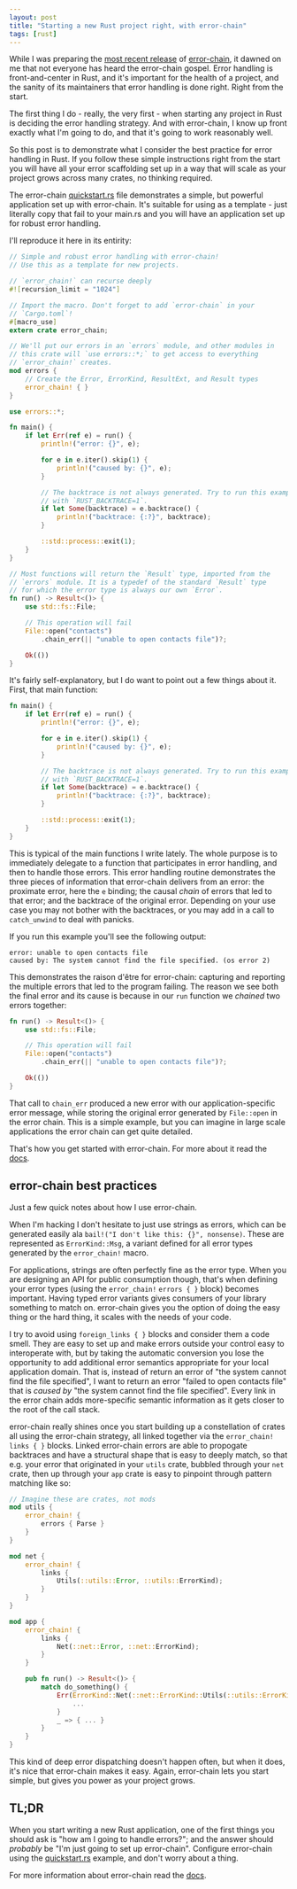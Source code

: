 ```yaml
---
layout: post
title: "Starting a new Rust project right, with error-chain"
tags: [rust]
---
```


While I was preparing the [most recent release][r] of [error-chain], it dawned on
me that not everyone has heard the error-chain gospel. Error handling is
front-and-center in Rust, and it's important for the health of a project, and
the sanity of its maintainers that error handling is done right. Right from the
start.

The first thing I do - really, the very first - when starting any project in
Rust is deciding the error handling strategy. And with error-chain, I know up
front exactly what I'm going to do, and that it's going to work reasonably well.

So this post is to demonstrate what I consider the best practice for error
handling in Rust. If you follow these simple instructions right from the start
you will have all your error scaffolding set up in a way that will scale as your
project grows across many crates, no thinking required.

The error-chain [quickstart.rs] file demonstrates a simple, but powerful
application set up with error-chain. It's suitable for using as a template -
just literally copy that fail to your main.rs and you will have an application
set up for robust error handling.

I'll reproduce it here in its entirity:

```rust
// Simple and robust error handling with error-chain!
// Use this as a template for new projects.

// `error_chain!` can recurse deeply
#![recursion_limit = "1024"]

// Import the macro. Don't forget to add `error-chain` in your
// `Cargo.toml`!
#[macro_use]
extern crate error_chain;

// We'll put our errors in an `errors` module, and other modules in
// this crate will `use errors::*;` to get access to everything
// `error_chain!` creates.
mod errors {
    // Create the Error, ErrorKind, ResultExt, and Result types
    error_chain! { }
}

use errors::*;

fn main() {
    if let Err(ref e) = run() {
        println!("error: {}", e);

        for e in e.iter().skip(1) {
            println!("caused by: {}", e);
        }

        // The backtrace is not always generated. Try to run this example
        // with `RUST_BACKTRACE=1`.
        if let Some(backtrace) = e.backtrace() {
            println!("backtrace: {:?}", backtrace);
        }

        ::std::process::exit(1);
    }
}

// Most functions will return the `Result` type, imported from the
// `errors` module. It is a typedef of the standard `Result` type
// for which the error type is always our own `Error`.
fn run() -> Result<()> {
    use std::fs::File;

    // This operation will fail
    File::open("contacts")
        .chain_err(|| "unable to open contacts file")?;

    Ok(())
}
```

It's fairly self-explanatory, but I do want to point out a few things about it.
First, that main function:

```rust
fn main() {
    if let Err(ref e) = run() {
        println!("error: {}", e);

        for e in e.iter().skip(1) {
            println!("caused by: {}", e);
        }

        // The backtrace is not always generated. Try to run this example
        // with `RUST_BACKTRACE=1`.
        if let Some(backtrace) = e.backtrace() {
            println!("backtrace: {:?}", backtrace);
        }

        ::std::process::exit(1);
    }
}
```

This is typical of the main functions I write lately. The whole purpose is to
immediately delegate to a function that participates in error handling, and then
to handle those errors. This error handling routine demonstrates the three
pieces of information that error-chain delivers from an error: the proximate
error, here the `e` binding; the causal _chain_ of errors that led to that
error; and the backtrace of the original error. Depending on your use case you
may not bother with the backtraces, or you may add in a call to `catch_unwind`
to deal with panicks.

If you run this example you'll see the following output:

```
error: unable to open contacts file
caused by: The system cannot find the file specified. (os error 2)
```

This demonstrates the raison d'être for error-chain: capturing and reporting the
multiple errors that led to the program failing. The reason we see both the
final error and its cause is because in our `run` function we _chained_ two errors together:

```rust
fn run() -> Result<()> {
    use std::fs::File;

    // This operation will fail
    File::open("contacts")
        .chain_err(|| "unable to open contacts file")?;

    Ok(())
}
```

That call to `chain_err` produced a new error with our application-specific
error message, while storing the original error generated by `File::open` in the
error chain. This is a simple example, but you can imagine in large scale
applications the error chain can get quite detailed.

That's how you get started with error-chain. For more about it read the [docs].

## error-chain best practices

Just a few quick notes about how I use error-chain.

When I'm hacking I don't hesitate to just use strings as errors, which can be
generated easily ala `bail!("I don't like this: {}", nonsense)`. These are
represented as `ErrorKind::Msg`, a variant defined for all error types generated
by the `error_chain!` macro.

For applications, strings are often perfectly fine as the error type. When you
are designing an API for public consumption though, that's when defining your
error types (using the `error_chain!` `errors { }` block) becomes important.
Having typed error variants gives consumers of your library something to match
on. error-chain gives you the option of doing the easy thing or the hard thing,
it scales with the needs of your code.

I try to avoid using `foreign_links { }` blocks and consider them a code smell.
They are easy to set up and make errors outside your control easy to
interoperate with, but by taking the automatic conversion you lose the
opportunity to add additional error semantics appropriate for your local
application domain. That is, instead of return an error of "the system cannot
find the file specified", I want to return an error "failed to open contacts
file" that is _caused by_ "the system cannot find the file specified". Every
link in the error chain adds more-specific semantic information as it gets
closer to the root of the call stack.

error-chain really shines once you start building up a constellation of crates
all using the error-chain strategy, all linked together via the `error_chain!`
`links { }` blocks. Linked error-chain errors are able to propogate backtraces
and have a structural shape that is easy to deeply match, so that e.g.
your error that originated in your `utils` crate, bubbled through your `net`
crate, then up through your `app` crate is easy to pinpoint through pattern
matching like so:

```rust
// Imagine these are crates, not mods
mod utils {
    error_chain! {
        errors { Parse }
    }
}

mod net {
    error_chain! {
        links {
            Utils(::utils::Error, ::utils::ErrorKind);
        }
    }
}

mod app {
    error_chain! {
        links {
            Net(::net::Error, ::net::ErrorKind);
        }
    }

    pub fn run() -> Result<()> {
        match do_something() {
            Err(ErrorKind::Net(::net::ErrorKind::Utils(::utils::ErrorKind::Parse), _)) => {
                ...                                                                                   
            }
            _ => { ... }
        }
    }
}
```

This kind of deep error dispatching doesn't happen often, but when it does, it's
nice that error-chain makes it easy. Again, error-chain lets you start simple,
but gives you power as your project grows.

## TL;DR

When you start writing a new Rust application, one of the first things you
should ask is "how am I going to handle errors?"; and the answer should
_probably_ be "I'm just going to set up error-chain". Configure error-chain
using the [quickstart.rs] example, and don't worry about a thing.

For more information about error-chain read the [docs].

[r]: https://users.rust-lang.org/t/announcing-error-chain-a-library-for-consistent-and-reliable-rust-error-handling/6133/30
[error-chain]: https://github.com/brson/error-chain
[quickstart.rs]: https://github.com/brson/error-chain/blob/master/examples/quickstart.rs
[docs]: https://docs.rs/error-chain/0.7.1/error_chain/
